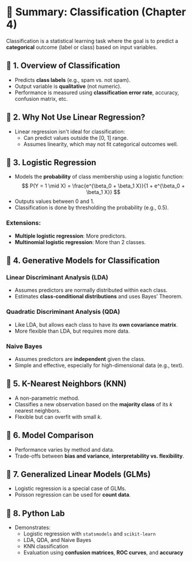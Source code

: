 # 📘 Summary: Classification (Chapter 4)

Classification is a statistical learning task where the goal is to predict a **categorical** outcome (label or class) based on input variables.

## 🔹 1. Overview of Classification
- Predicts **class labels** (e.g., spam vs. not spam).
- Output variable is **qualitative** (not numeric).
- Performance is measured using **classification error rate**, accuracy, confusion matrix, etc.

## 🔹 2. Why Not Use Linear Regression?
- Linear regression isn't ideal for classification:
  - Can predict values outside the [0, 1] range.
  - Assumes linearity, which may not fit categorical outcomes well.

## 🔹 3. Logistic Regression
- Models the **probability** of class membership using a logistic function:
  $$
  P(Y = 1 \mid X) = \frac{e^{\beta_0 + \beta_1 X}}{1 + e^{\beta_0 + \beta_1 X}}
  $$
- Outputs values between 0 and 1.
- Classification is done by thresholding the probability (e.g., 0.5).

### Extensions:
- **Multiple logistic regression**: More predictors.
- **Multinomial logistic regression**: More than 2 classes.

## 🔹 4. Generative Models for Classification
### Linear Discriminant Analysis (LDA)
- Assumes predictors are normally distributed within each class.
- Estimates **class-conditional distributions** and uses Bayes’ Theorem.

### Quadratic Discriminant Analysis (QDA)
- Like LDA, but allows each class to have its **own covariance matrix**.
- More flexible than LDA, but requires more data.

### Naive Bayes
- Assumes predictors are **independent** given the class.
- Simple and effective, especially for high-dimensional data (e.g., text).

## 🔹 5. K-Nearest Neighbors (KNN)
- A non-parametric method.
- Classifies a new observation based on the **majority class** of its $k$ nearest neighbors.
- Flexible but can overfit with small $k$.

## 🔹 6. Model Comparison
- Performance varies by method and data.
- Trade-offs between **bias and variance**, **interpretability vs. flexibility**.

## 🔹 7. Generalized Linear Models (GLMs)
- Logistic regression is a special case of GLMs.
- Poisson regression can be used for **count data**.

## 🔹 8. Python Lab
- Demonstrates:
  - Logistic regression with `statsmodels` and `scikit-learn`
  - LDA, QDA, and Naive Bayes
  - KNN classification
  - Evaluation using **confusion matrices**, **ROC curves**, and **accuracy**

